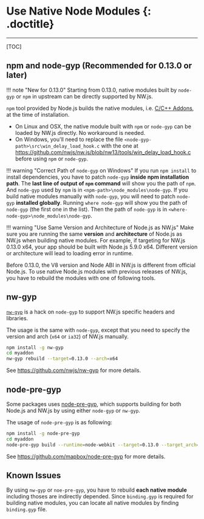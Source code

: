# Use Native Node Modules {: .doctitle}
---

[TOC]

## npm and node-gyp (Recommended for 0.13.0 or later)

!!! note "New for 0.13.0"
    Starting from 0.13.0, native modules built by `node-gyp` or `npm` in upstream can be directly supported by NW.js.

`npm` tool provided by Node.js builds the native modules, i.e. [C/C++ Addons](https://nodejs.org/api/addons.html), at the time of installation.

* On Linux and OSX, the native module built with `npm` or `node-gyp` can be loaded by NW.js directly. No workaround is needed.
* On Windows, you'll need to replace the file
`<node-gyp-path>\src\win_delay_load_hook.c` with the one at https://github.com/nwjs/nw.js/blob/nw13/tools/win_delay_load_hook.c before using `npm` or `node-gyp`.

!!! warning "Correct Path of `node-gyp` on Windows"
    If you run `npm install` to install dependencies, you have to patch `node-gyp` **inside npm installation path**. The **last line of output of `npm` command** will show you the path of `npm`. And `node-gyp` used by `npm` is in `<npm-path>\node_modules\node-gyp`.
    If you build native modules manually with `node-gyp`, you will need to patch `node-gyp` **installed globally**. Running `where node-gyp` will show you the path of `node-gyp` (the first one in the list). Then the path of `node-gyp` is in `<where-node-gyp>\node_modules\node-gyp`.

!!! warning "Use Same Version and Architecture of Node.js as NW.js"
    Make sure you are running the same **version** and **architecture** of Node.js as NW.js when building native modules. For example, if targeting for NW.js 0.13.0 x64, your app should be built with Node.js 5.9.0 x64. Different version or architecture will lead to loading error in runtime.

Before 0.13.0, the V8 version and Node ABI in NW.js is different from official Node.js. To use native Node.js modules with previous releases of NW.js, you have to rebuild the modules with one of following tools.

## nw-gyp

[`nw-gyp`](https://github.com/nwjs/nw-gyp) is a hack on `node-gyp` to support NW.js specific headers and libraries. 

The usage is the same with `node-gyp`, except that you need to specify the version and arch (`x64` or `ia32`) of NW.js manually. 

````bash
npm install -g nw-gyp
cd myaddon
nw-gyp rebuild --target=0.13.0 --arch=x64
````

See https://github.com/nwjs/nw-gyp for more details.

## node-pre-gyp

Some packages uses [node-pre-gyp](https://github.com/mapbox/node-pre-gyp), which supports building for both Node.js and NW.js by using either `node-gyp` or `nw-gyp`.

The usage of `node-pre-gyp` is as following:
````bash
npm install -g node-pre-gyp
cd myaddon
node-pre-gyp build --runtime=node-webkit --target=0.13.0 --target_arch=x64
````

See https://github.com/mapbox/node-pre-gyp for more details.

## Known Issues

By using `nw-gyp` or `noe-pre-gyp`, you have to rebuild **each native module** including thoses are indirectly depended. Since `binding.gyp` is required for building native modules, you can locate all native modules by finding `binding.gyp` file.

